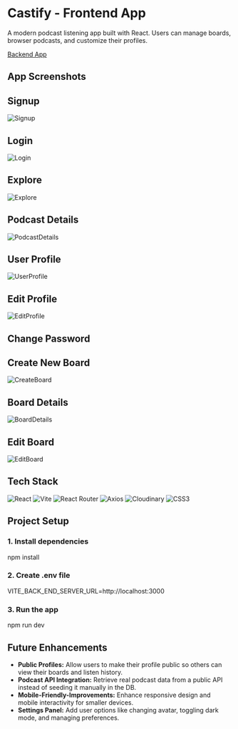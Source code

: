 # Castify - Frontend App
A modern podcast listening app built with React. Users can manage boards, browser podcasts, and customize their profiles.

[Backend App](https://github.com/zahralmosawi/castify-back-end-app)

## App Screenshots
## Signup
![Signup](https://res.cloudinary.com/dvhwvkip4/image/upload/v1755734099/Signup_nwaqd8.png)

## Login
![Login](https://res.cloudinary.com/dvhwvkip4/image/upload/v1755734098/Login_yltv48.png)

## Explore 
![Explore](https://res.cloudinary.com/dvhwvkip4/image/upload/v1755734099/Explore_hra4ri.png)

## Podcast Details
![PodcastDetails](https://res.cloudinary.com/dvhwvkip4/image/upload/v1755734099/PodcastDetails_p9hfeg.png)

## User Profile
![UserProfile](https://res.cloudinary.com/dvhwvkip4/image/upload/v1755734100/Profile_xq7ri6.png)

## Edit Profile
![EditProfile](https://res.cloudinary.com/dvhwvkip4/image/upload/v1755734098/EditProfile_z750ve.png)

## Change Password

## Create New Board
![CreateBoard](https://res.cloudinary.com/dvhwvkip4/image/upload/v1755734098/CreateBoard_a12ctb.png)

## Board Details
![BoardDetails](https://res.cloudinary.com/dvhwvkip4/image/upload/v1755734099/BoardDetails_luz1hi.png)

## Edit Board
![EditBoard](https://res.cloudinary.com/dvhwvkip4/image/upload/v1755734098/EditBoard_zrr8ij.png)

## Tech Stack
![React](https://img.shields.io/badge/-React-61DAFB?logo=react&logoColor=black)
![Vite](https://img.shields.io/badge/-Vite-646CFF?logo=vite&logoColor=white)
![React Router](https://img.shields.io/badge/-React%20Router-CA4245?logo=react-router&logoColor=white)
![Axios](https://img.shields.io/badge/-Axios-5A29E4?logo=axios&logoColor=white)
![Cloudinary](https://img.shields.io/badge/-Cloudinary-3448C5?logo=cloudinary&logoColor=white)
![CSS3](https://img.shields.io/badge/-CSS3-1572B6?logo=css3&logoColor=white)

## Project Setup
### 1. Install dependencies
npm install

### 2. Create .env file
VITE_BACK_END_SERVER_URL=http://localhost:3000

### 3. Run the app
npm run dev

## Future Enhancements
- **Public Profiles:** Allow users to make their profile public so others can view their boards and listen history.
- **Podcast API Integration:** Retrieve real podcast data from a public API instead of seeding it manually in the DB.
- **Mobile-Friendly-Improvements:** Enhance responsive design and mobile interactivity for smaller devices.
- **Settings Panel:** Add user options like changing avatar, toggling dark mode, and managing preferences.